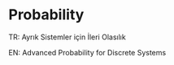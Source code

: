 # Probability
TR: Ayrık Sistemler için İleri Olasılık

EN: Advanced Probability for Discrete Systems
